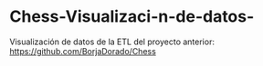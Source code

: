 # Chess-Visualizaci-n-de-datos-
Visualización de datos de la ETL del proyecto anterior: https://github.com/BorjaDorado/Chess
